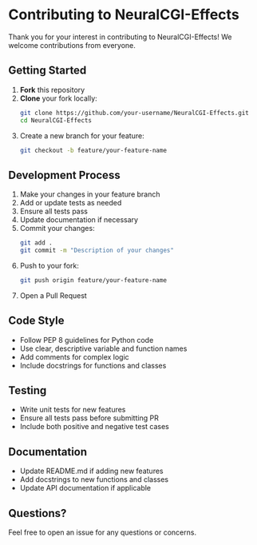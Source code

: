 # Contributing to NeuralCGI-Effects

Thank you for your interest in contributing to NeuralCGI-Effects! We welcome contributions from everyone.

## Getting Started

1. **Fork** this repository
2. **Clone** your fork locally:
   ```bash
   git clone https://github.com/your-username/NeuralCGI-Effects.git
   cd NeuralCGI-Effects
   ```
3. Create a new branch for your feature:
   ```bash
   git checkout -b feature/your-feature-name
   ```

## Development Process

1. Make your changes in your feature branch
2. Add or update tests as needed
3. Ensure all tests pass
4. Update documentation if necessary
5. Commit your changes:
   ```bash
   git add .
   git commit -m "Description of your changes"
   ```
6. Push to your fork:
   ```bash
   git push origin feature/your-feature-name
   ```
7. Open a Pull Request

## Code Style

- Follow PEP 8 guidelines for Python code
- Use clear, descriptive variable and function names
- Add comments for complex logic
- Include docstrings for functions and classes

## Testing

- Write unit tests for new features
- Ensure all tests pass before submitting PR
- Include both positive and negative test cases

## Documentation

- Update README.md if adding new features
- Add docstrings to new functions and classes
- Update API documentation if applicable

## Questions?

Feel free to open an issue for any questions or concerns.